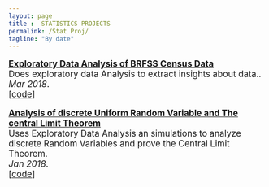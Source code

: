 ```yaml
---
layout: page
title :  STATISTICS PROJECTS 
permalink: /Stat Proj/
tagline: "By date"
---
```

<!--<div class="tagline">
<span class="page-title">Publications</span> <span class="page-tagline"><em>by Date</em></span>
</div>-->
<div class="manual-post" style="font-size: 17px">
<div>
<!--   <div class="manual manual-title">
  <strong>2017</strong>
  </div> -->
   <p>  <div class="manual-content">
  <a  href="/papers/EDA_BRFSS.pdf"  style="font-weight: bolder;">
      Exploratory Data Analysis of BRFSS Census Data</a><br>
      Does exploratory data Analysis to extract insights about data..<br><i>Mar 2018</i>.<br><span>[<a href="https://github.com/ruchin33/Probability_and_Inferential_Statistics/tree/master/Final_Proj_Prob_data_inference_BRFSS_data">code</a>]</span>
  </div>
</p>
   <p>  <div class="manual-content">
  <a  href="/papers/Analysis_of_Discrete_Random_Var.html"  style="font-weight: bolder;">
      Analysis of discrete Uniform Random Variable and The central Limit Theorem </a><br>
      Uses Exploratory Data Analysis an simulations to analyze discrete Random Variables and prove the Central Limit Theorem.<br><i>Jan 2018</i>.<br><span>[<a href="https://github.com/ruchin33/Probability_and_Inferential_Statistics/tree/master/Project_Analysis_of_discrete_random_variables">code</a>]</span>
      </div>
</p>
</div>


